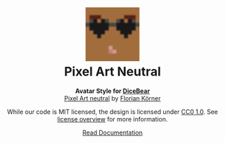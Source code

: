 <h1 align="center"><img src="./tests/svg/0.svg" width="124" /> <br />Pixel Art Neutral</h1>
<p align="center">
  <strong>Avatar Style for <a href="https://dicebear.com/">DiceBear</a></strong><br />
    <a href="https://dicebear.com">Pixel Art neutral</a>
      by <a href="https://dicebear.com">Florian Körner</a>
</p>

<p align="center">
  While our code is MIT licensed, the design is licensed under
    <a href="https://creativecommons.org/licenses/zero/1.0/">CC0 1.0</a>.
  See <a href="https://dicebear.com/licenses">license overview</a> for more information.
</p>

<p align="center">
  <a href="https://dicebear.com/styles/pixel-art-neutral">
    Read Documentation
  </a>
</p>
